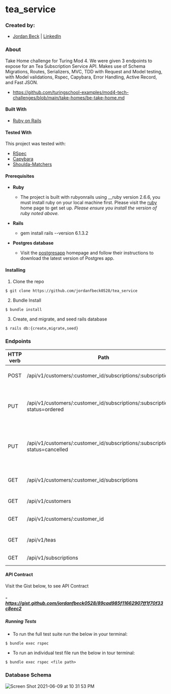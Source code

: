 # tea_service

### Created by:

- [Jordan Beck](https://github.com/jordanfbeck0528) | [LinkedIn](https://www.linkedin.com/in/jordan-f-beck/)

### About

Take Home challenge for Turing Mod 4. We were given 3 endpoints to expose for an Tea Subscription Service API. Makes use of Schema Migrations, Routes, Serializers, MVC, TDD with Request and Model testing, with Model validations, Rspec, Capybara, Error Handling, Active Record, and Fast JSON.  

- https://github.com/turingschool-examples/mod4-tech-challenges/blob/main/take-homes/be-take-home.md

#### Built With

* [Ruby on Rails](https://rubyonrails.org)


#### Tested With

This project was tested with:
* [RSpec](https://rspec.info/)
* [Capybara](https://github.com/teamcapybara/capybara)
* [Shoulda-Matchers](https://github.com/thoughtbot/shoulda-matchers)

#### Prerequisites

* __Ruby__

  - The project is built with rubyonrails using __ruby version 2.6.6, you must install ruby on your local machine first. Please visit the [ruby](https://www.ruby-lang.org/en/documentation/installation/) home page to get set up. _Please ensure you install the version of ruby noted above._

* __Rails__

  - gem install rails --version 6.1.3.2

* __Postgres database__

  - Visit the [postgresapp](https://postgresapp.com/downloads.html) homepage and follow their instructions to download the latest version of Postgres app.

#### Installing

1. Clone the repo
  ```
  $ git clone https://github.com/jordanfbeck0528/tea_service
  ```

2. Bundle Install
  ```
  $ bundle install
  ```

3. Create, and migrate, and seed rails database
  ```
  $ rails db:{create,migrate,seed}
  ```


### Endpoints

HTTP verb   | Path                                                                           | Use
------------|--------------------------------------------------------------------------------|-------------------------------------------
POST        | /api/v1/customers/:customer_id/subscriptions/:subscription_id                  | Create a subscription for Customer
PUT         | /api/v1/customers/:customer_id/subscriptions/:subscription_id?status=ordered   | Update a customer's tea subscription status to ordered)
PUT         | /api/v1/customers/:customer_id/subscriptions/:subscription_id?status=cancelled | Update a customer's tea subscription status to cancelled)
GET         | /api/v1/customers/:customer_id/subscriptions                                   | See customer's total subscriptions
GET         | /api/v1/customers                                                              | View all customer's
GET         | /api/v1/customers/:customer_id                                                 | View one customer's info
GET         | /api/v1/teas                                                                   | View all available teas
GET         | /api/v1/subscriptions                                                          | View all subscriptions


#### API Contract

Visit the Gist below, to see API Contract

##### - https://gist.github.com/jordanfbeck0528/89cad985f11662907ff1f70f33c8eec2

##### Running Tests
- To run the full test suite run the below in your terminal:
```
$ bundle exec rspec
```
- To run an individual test file run the below in tour terminal:
```
$ bundle exec rspec <file path>
```


### Database Schema

![Screen Shot 2021-06-09 at 10 31 53 PM](https://user-images.githubusercontent.com/68141454/121465138-7fa66c80-c972-11eb-93b5-b7bc418d9e76.png)

